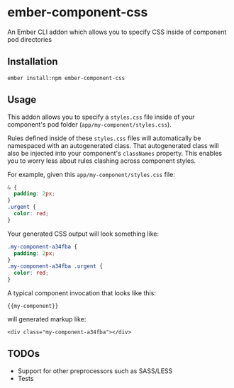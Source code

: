 # ember-component-css

An Ember CLI addon which allows you to specify CSS inside of component pod directories

## Installation

`ember install:npm ember-component-css`

## Usage

This addon allows you to specify a `styles.css` file inside of your component's pod folder (`app/my-component/styles.css`).

Rules defined inside of these `styles.css` files will automatically be namespaced with an autogenerated class. That autogenerated class will also be injected into your component's `classNames` property. This enables you to worry less about rules clashing across component styles.

For example, given this `app/my-component/styles.css` file:

```css
& {
  padding: 2px;
}
.urgent {
  color: red;
}
```

Your generated CSS output will look something like: 

```css
.my-component-a34fba {
  padding: 2px;
}
.my-component-a34fba .urgent {
  color: red;
}
```

A typical component invocation that looks like this:

`{{my-component}}`

will generated markup like:

`<div class="my-component-a34fba"></div>`

## TODOs

* Support for other preprocessors such as SASS/LESS
* Tests
